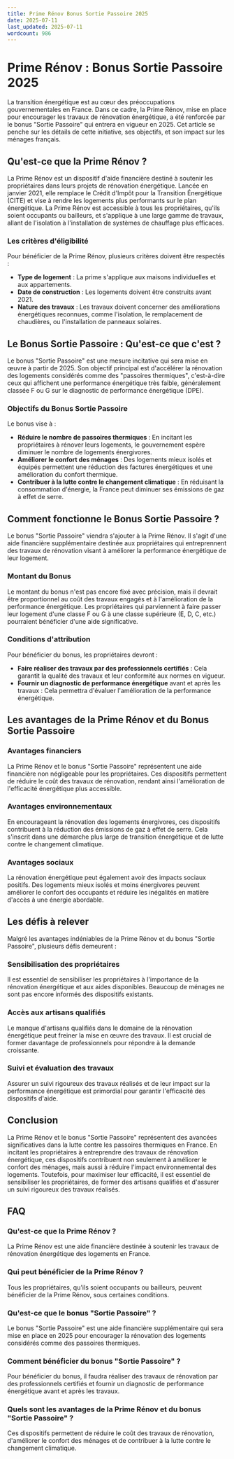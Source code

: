 ```yaml
---
title: Prime Rénov Bonus Sortie Passoire 2025
date: 2025-07-11
last_updated: 2025-07-11
wordcount: 986
---
```


# Prime Rénov : Bonus Sortie Passoire 2025

La transition énergétique est au cœur des préoccupations gouvernementales en France. Dans ce cadre, la Prime Rénov, mise en place pour encourager les travaux de rénovation énergétique, a été renforcée par le bonus "Sortie Passoire" qui entrera en vigueur en 2025. Cet article se penche sur les détails de cette initiative, ses objectifs, et son impact sur les ménages français.

## Qu'est-ce que la Prime Rénov ?

La Prime Rénov est un dispositif d'aide financière destiné à soutenir les propriétaires dans leurs projets de rénovation énergétique. Lancée en janvier 2021, elle remplace le Crédit d'Impôt pour la Transition Énergétique (CITE) et vise à rendre les logements plus performants sur le plan énergétique. La Prime Rénov est accessible à tous les propriétaires, qu'ils soient occupants ou bailleurs, et s'applique à une large gamme de travaux, allant de l'isolation à l'installation de systèmes de chauffage plus efficaces.

### Les critères d'éligibilité

Pour bénéficier de la Prime Rénov, plusieurs critères doivent être respectés :

- **Type de logement** : La prime s'applique aux maisons individuelles et aux appartements.
- **Date de construction** : Les logements doivent être construits avant 2021.
- **Nature des travaux** : Les travaux doivent concerner des améliorations énergétiques reconnues, comme l'isolation, le remplacement de chaudières, ou l'installation de panneaux solaires.

## Le Bonus Sortie Passoire : Qu'est-ce que c'est ?

Le bonus "Sortie Passoire" est une mesure incitative qui sera mise en œuvre à partir de 2025. Son objectif principal est d'accélérer la rénovation des logements considérés comme des "passoires thermiques", c'est-à-dire ceux qui affichent une performance énergétique très faible, généralement classée F ou G sur le diagnostic de performance énergétique (DPE).

### Objectifs du Bonus Sortie Passoire

Le bonus vise à :

- **Réduire le nombre de passoires thermiques** : En incitant les propriétaires à rénover leurs logements, le gouvernement espère diminuer le nombre de logements énergivores.
- **Améliorer le confort des ménages** : Des logements mieux isolés et équipés permettent une réduction des factures énergétiques et une amélioration du confort thermique.
- **Contribuer à la lutte contre le changement climatique** : En réduisant la consommation d'énergie, la France peut diminuer ses émissions de gaz à effet de serre.

## Comment fonctionne le Bonus Sortie Passoire ?

Le bonus "Sortie Passoire" viendra s'ajouter à la Prime Rénov. Il s'agit d'une aide financière supplémentaire destinée aux propriétaires qui entreprennent des travaux de rénovation visant à améliorer la performance énergétique de leur logement. 

### Montant du Bonus

Le montant du bonus n'est pas encore fixé avec précision, mais il devrait être proportionnel au coût des travaux engagés et à l'amélioration de la performance énergétique. Les propriétaires qui parviennent à faire passer leur logement d'une classe F ou G à une classe supérieure (E, D, C, etc.) pourraient bénéficier d'une aide significative.

### Conditions d'attribution

Pour bénéficier du bonus, les propriétaires devront :

- **Faire réaliser des travaux par des professionnels certifiés** : Cela garantit la qualité des travaux et leur conformité aux normes en vigueur.
- **Fournir un diagnostic de performance énergétique** avant et après les travaux : Cela permettra d'évaluer l'amélioration de la performance énergétique.

## Les avantages de la Prime Rénov et du Bonus Sortie Passoire

### Avantages financiers

La Prime Rénov et le bonus "Sortie Passoire" représentent une aide financière non négligeable pour les propriétaires. Ces dispositifs permettent de réduire le coût des travaux de rénovation, rendant ainsi l'amélioration de l'efficacité énergétique plus accessible.

### Avantages environnementaux

En encourageant la rénovation des logements énergivores, ces dispositifs contribuent à la réduction des émissions de gaz à effet de serre. Cela s'inscrit dans une démarche plus large de transition énergétique et de lutte contre le changement climatique.

### Avantages sociaux

La rénovation énergétique peut également avoir des impacts sociaux positifs. Des logements mieux isolés et moins énergivores peuvent améliorer le confort des occupants et réduire les inégalités en matière d'accès à une énergie abordable.

## Les défis à relever

Malgré les avantages indéniables de la Prime Rénov et du bonus "Sortie Passoire", plusieurs défis demeurent :

### Sensibilisation des propriétaires

Il est essentiel de sensibiliser les propriétaires à l'importance de la rénovation énergétique et aux aides disponibles. Beaucoup de ménages ne sont pas encore informés des dispositifs existants.

### Accès aux artisans qualifiés

Le manque d'artisans qualifiés dans le domaine de la rénovation énergétique peut freiner la mise en œuvre des travaux. Il est crucial de former davantage de professionnels pour répondre à la demande croissante.

### Suivi et évaluation des travaux

Assurer un suivi rigoureux des travaux réalisés et de leur impact sur la performance énergétique est primordial pour garantir l'efficacité des dispositifs d'aide.

## Conclusion

La Prime Rénov et le bonus "Sortie Passoire" représentent des avancées significatives dans la lutte contre les passoires thermiques en France. En incitant les propriétaires à entreprendre des travaux de rénovation énergétique, ces dispositifs contribuent non seulement à améliorer le confort des ménages, mais aussi à réduire l'impact environnemental des logements. Toutefois, pour maximiser leur efficacité, il est essentiel de sensibiliser les propriétaires, de former des artisans qualifiés et d'assurer un suivi rigoureux des travaux réalisés.

## FAQ

### Qu'est-ce que la Prime Rénov ?

La Prime Rénov est une aide financière destinée à soutenir les travaux de rénovation énergétique des logements en France.

### Qui peut bénéficier de la Prime Rénov ?

Tous les propriétaires, qu'ils soient occupants ou bailleurs, peuvent bénéficier de la Prime Rénov, sous certaines conditions.

### Qu'est-ce que le bonus "Sortie Passoire" ?

Le bonus "Sortie Passoire" est une aide financière supplémentaire qui sera mise en place en 2025 pour encourager la rénovation des logements considérés comme des passoires thermiques.

### Comment bénéficier du bonus "Sortie Passoire" ?

Pour bénéficier du bonus, il faudra réaliser des travaux de rénovation par des professionnels certifiés et fournir un diagnostic de performance énergétique avant et après les travaux.

### Quels sont les avantages de la Prime Rénov et du bonus "Sortie Passoire" ?

Ces dispositifs permettent de réduire le coût des travaux de rénovation, d'améliorer le confort des ménages et de contribuer à la lutte contre le changement climatique.